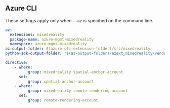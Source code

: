 ## Azure CLI

These settings apply only when `--az` is specified on the command line.

``` yaml $(az)
az:
  extensions: mixedreality
  package-name: azure-mgmt-mixedreality
  namespace: azure.mgmt.mixedreality
az-output-folder: $(azure-cli-extension-folder)/src/mixedreality
python-sdk-output-folder: "$(az-output-folder)/azext_mixedreality/vendored_sdks/mixedreality"

directive:
    - where:
          group: mixedreality spatial-anchor-account
      set:
          group: spatial-anchor-account
    - where:
          group: mixedreality remote-rendering-account
      set:
          group: remote-rendering-account
